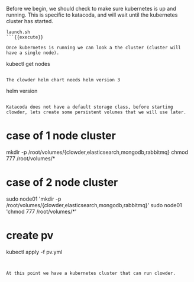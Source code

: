 Before we begin, we should check to make sure kubernetes is up and running. This is specific to katacoda, and will wait until the kubernetes cluster has started.

```
launch.sh
```{{execute}}

Once kubernetes is running we can look a the cluster (cluster will have a single node).

```
kubectl get nodes
```{{execute}}

The clowder helm chart needs helm version 3
```
helm version
```{{execute}}

Katacoda does not have a default storage class, before starting clowder, lets create some persistent volumes that we will use later.

```
# case of 1 node cluster
mkdir -p /root/volumes/{clowder,elasticsearch,mongodb,rabbitmq}
chmod 777 /root/volumes/*
# case of 2 node cluster
sudo node01 'mkdir -p /root/volumes/{clowder,elasticsearch,mongodb,rabbitmq}'
sudo node01 'chmod 777 /root/volumes/*'
# create pv
kubectl apply -f pv.yml
```{{execute}}


At this point we have a kubernetes cluster that can run clowder.
